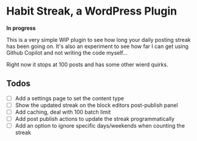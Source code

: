 # Habit Streak, a WordPress Plugin

**In progress**

This is a very simple WIP plugin to see how long your daily posting streak has been going on. It's also an experiment to see how far I can get using Github Copilot and not writing the code myself...

Right now it stops at 100 posts and has some other wierd quirks.

## Todos

- [ ] Add a settings page to set the content type
- [ ] Show the updated streak on the block editors post-publish panel
- [ ] Add caching, deal with 100 batch limit
- [ ] Add post publish actions to update the streak programmatically
- [ ] Add an option to ignore specific days/weekends when counting the streak

